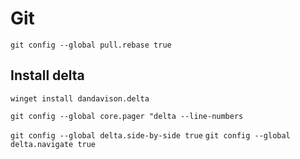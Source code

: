 # Git

`git config --global pull.rebase true`

## Install delta

`winget install dandavison.delta`

`git config --global core.pager "delta --line-numbers`

`git config --global delta.side-by-side true`
`git config --global delta.navigate true`
